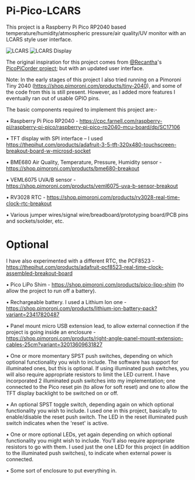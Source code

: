 # Pi-Pico-LCARS

This project is a Raspberry Pi Pico RP2040 based temperature/humidity/atmospheric pressure/air quality/UV monitor with an LCARS style user interface.

![LCARS](https://github.com/DivingIvan/Pi-Pico-LCARS/blob/main/PXL_20210609_073804950.jpg "LCARS")
![LCARS Display](https://github.com/DivingIvan/Pi-Pico-LCARS/blob/main/PXL_20210609_073912946.jpg "LCARS Display")

The original inspiration for this project comes from [@Recantha](https://twitter.com/recantha)'s [PicoPiCorder project](https://github.com/recantha/picopicorder); but with an updated user interface.

Note: In the early stages of this project I also tried running on a Pimoroni Tiny 2040 (https://shop.pimoroni.com/products/tiny-2040), and some of the code from this is still present. However, as I added more features I eventually ran out of usable GPIO pins.

The basic components required to implement this project are:-

•	Raspberry Pi Pico RP2040 - https://cpc.farnell.com/raspberry-pi/raspberry-pi-pico/raspberry-pi-pico-rp2040-mcu-board/dp/SC17106

•	TFT display with SPI interface – I used https://thepihut.com/products/adafruit-3-5-tft-320x480-touchscreen-breakout-board-w-microsd-socket

•	BME680 Air Quality, Temperature, Pressure, Humidity sensor - https://shop.pimoroni.com/products/bme680-breakout

•	VEML6075 UVA/B sensor - https://shop.pimoroni.com/products/veml6075-uva-b-sensor-breakout

•	RV3028 RTC - https://shop.pimoroni.com/products/rv3028-real-time-clock-rtc-breakout

•	Various jumper wires/signal wire/breadboard/prototyping board/PCB pins and sockets/solder, etc.

# Optional

I have also experimented with a different RTC, the PCF8523 - https://thepihut.com/products/adafruit-pcf8523-real-time-clock-assembled-breakout-board

•	Pico LiPo Shim - https://shop.pimoroni.com/products/pico-lipo-shim (to allow the project to run off a battery).

•	Rechargeable battery. I used a Lithium Ion one - https://shop.pimoroni.com/products/lithium-ion-battery-pack?variant=23417820487

•	Panel mount micro USB extension lead, to allow external connection if the project is going inside an enclosure - https://shop.pimoroni.com/products/right-angle-panel-mount-extension-cables-25cm?variant=32013609631827

•	One or more momentary SPST push switches, depending on which optional functionality you wish to include. The software has support for illuminated ones, but this is optional. If using illuminated push switches, you will also require appropriate resistors to limit the LED current. I have incorporated 2 illuminated push switches into my implementation; one connected to the Pico reset pin (to allow for soft reset) and one to allow the TFT display backlight to be switched on or off.

•	An optional SPST toggle switch, depending again on which optional functionality you wish to include. I used one in this project, basically to enable/disable the reset push switch. The LED in the reset illuminated push switch indicates when the 'reset' is active.

•	One or more optional LEDs, yet again depending on which optional functionality you might wish to include. You'll also require appropriate resistors to go with them. I used just the one LED for this project (in addition to the illuminated push switches), to indicate when external power is connected.

•	Some sort of enclosure to put everything in.
